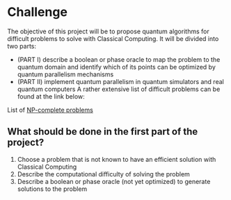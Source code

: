 # Challenge

The objective of this project will be to propose quantum algorithms for difficult problems to solve with Classical Computing. It will be divided into two parts:

- (PART I) describe a boolean or phase oracle to map the problem to the quantum domain and identify which of its points can be optimized by quantum parallelism mechanisms
- (PART II) implement quantum parallelism in quantum simulators and real quantum computers
A rather extensive list of difficult problems can be found at the link below:

List of [NP-complete problems](https://en.wikipedia.org/wiki/List_of_NP-complete_problems)

## What should be done in the first part of the project?

1. Choose a problem that is not known to have an efficient solution with Classical Computing
2. Describe the computational difficulty of solving the problem
3. Describe a boolean or phase oracle (not yet optimized) to generate solutions to the problem


